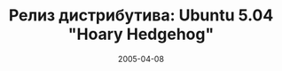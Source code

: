 ---
layout: post
title: "Релиз дистрибутива: Ubuntu 5.04 \"Hoary Hedgehog\""
date: 2005-04-08   
---